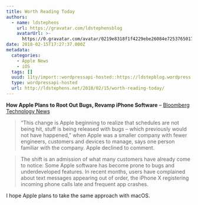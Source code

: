```yaml
---
title: Worth Reading Today
authors:
  - name: ldstephens
    url: https://gravatar.com/ldstephensblog
    avatarUrl: >-
      https://0.gravatar.com/avatar/0219e8318f1f4229ebe26084e7253765017f43ca0c631be37dc6d0b8ad6e40a4?s=96&d=identicon&r=G
date: 2018-02-15T17:27:37.000Z
metadata:
  categories:
    - Apple News
    - iOS
  tags: []
  uuid: 11ty/import::wordpressapi-hosted::https://ldstepblog.wordpress.com/?p=1361
  type: wordpressapi-hosted
  url: http://ldstephens.net/2018/02/15/worth-reading-today/
---
```

**How Apple Plans to Root Out Bugs, Revamp iPhone Software** – [Bloomberg Technology News](https://www.bloomberg.com/news/articles/2018-02-12/how-apple-plans-to-root-out-bugs-revamp-iphone-software)

> “This change is Apple beginning to realize that schedules are not being hit, stuff is being released with bugs – which previously would not have happened,” when Apple was a smaller company with fewer engineers, customers and devices to manage, says one person familiar with the company. Apple declined to comment.

> The shift is an admission of what many customers have already come to notice: Some Apple software has become prone to bugs and underdeveloped features. In recent months, users have complained about text messages appearing out of order, the iPhone X registering incoming phone calls late and frequent app crashes.

I hope Apple plans to take the same approach with macOS.